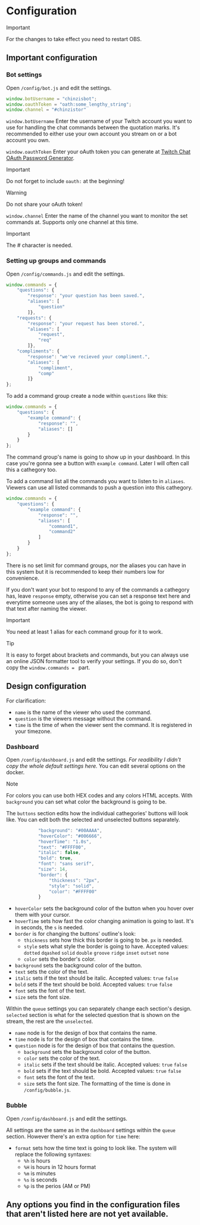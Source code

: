 # Configuration
> [!IMPORTANT]
> For the changes to take effect you need to restart OBS.
## Important configuration
### Bot settings
Open `/config/bot.js` and edit the settings.
```js
window.botUsername = "chinzisbot";
window.oauthToken = "oath:some_lengthy_string";
window.channel = "#chinzistor"
```
`window.botUsername` Enter the username of your Twitch account you want to use for handling the chat commands between the quotation marks. It's recommended to either use your own account you stream on or a bot account you own.

`window.oauthToken` Enter your oAuth token you can generate at [Twitch Chat OAuth Password Generator](https://twitchapps.com/tmi/).
> [!IMPORTANT]
> Do not forget to include `oauth:` at the beginning!

> [!WARNING]
> Do not share your oAuth token!

`window.channel` Enter the name of the channel you want to monitor the set commands at. Supports only one channel at this time.

> [!IMPORTANT]
> The # character is needed.

### Setting up groups and commands
Open `/config/commands.js` and edit the settings.
```js
window.commands = {
    "questions": {
        "response": "your question has been saved.",
        "aliases": [
            "question"
        ]},
    "requests": {
        "response": "your request has been stored.",
        "aliases": [
            "request",
            "req"
        ]},
    "compliments": {
        "response": "we've recieved your compliment.",
        "aliases": [
            "compliment",
            "comp"
        ]}
};
```
To add a command group create a node within `questions` like this:
```js
window.commands = {
    "questions": {
        "example command": {
            "response": "",
            "aliases": []
        }
    }
};
```
The command group's name is going to show up in your dashboard. In this case you're gonna see a button with `example command`. Later I will often call this a cathegory too.

To add a command list all the commands you want to listen to in `aliases`. Viewers can use all listed commands to push a question into this cathegory.
```js
window.commands = {
    "questions": {
        "example command": {
            "response": "",
            "aliases": [
                "command1",
                "command2"
            ]
        }
    }
};
```
There is no set limit for command groups, nor the aliases you can have in this system but it is recommended to keep their numbers low for convenience.

If you don't want your bot to respond to any of the commands a cathegory has, leave `response` empty, otherwise you can set a response text here and everytime someone uses any of the aliases, the bot is going to respond with that text after naming the viewer.

> [!IMPORTANT]
> You need at least 1 alias for each command group for it to work.

> [!TIP]
> It is easy to forget about brackets and commands, but you can always use an online JSON formatter tool to verify your settings. If you do so, don't copy the `window.commands = ` part.

## Design configuration
For clarification:
- `name` is the name of the viewer who used the command.
- `question` is the viewers message without the command.
- `time` is the time of when the viewer sent the command. It is registered in your timezone.
### Dashboard
Open `/config/dashboard.js` and edit the settings.
*For readibility I didn't copy the whole default settings here.*
You can edit several options on the docker.
> [!NOTE]
> For colors you can use both HEX codes and any colors HTML accepts.
With `background` you can set what color the background is going to be.

The `buttons` section edits how the individual cathegories' buttons will look like.
You can edit both the selected and unselected buttons separately.
```js
            "background": "#00AAAA",
            "hoverColor": "#006666",
            "hoverTime": "1.0s",
            "text": "#FFFF00",
            "italic": false,
            "bold": true,
            "font": "sans serif",
            "size": 14,
            "border": {
                "thickness": "2px",
                "style": "solid",
                "color": "#FFFF00"
            }
```
- `hoverColor` sets the background color of the button when you hover over them with your cursor.
- `hoverTime` sets how fast the color changing animation is going to last. It's in seconds, the `s` is needed.
- `border` is for changing the buttons' outline's look:
  - `thickness` sets how thick this border is going to be. `px` is needed.
  - `style` sets what style the border is going to have. Accepted values: `dotted` `dqashed` `solid` `double` `groove` `ridge` `inset` `outset` `none`
  - `color` sets the border's color.
- `background` sets the background color of the button.
- `text` sets the color of the text.
- `italic` sets if the text should be italic. Accepted values: `true` `false`
- `bold` sets if the text should be bold. Accepted values: `true` `false`
- `font` sets the font of the text.
- `size` sets the font size.

Within the `queue` settings you can separately change each section's design.
`selected` section is what for the selected question that is shown on the stream, the rest are the `unselected`.
- `name` node is for the design of box that contains the name.
- `time` node is for the design of box that contains the time.
- `question` node is for the design of box that contains the question.
  - `background` sets the background color of the button.
  - `color` sets the color of the text.
  - `italic` sets if the text should be italic. Accepted values: `true` `false`
  - `bold` sets if the text should be bold. Accepted values: `true` `false`
  - `font` sets the font of the text.
  - `size` sets the font size.
The formatting of the time is done in `/config/bubble.js`.

### Bubble
Open `/config/dashboard.js` and edit the settings.

All settings are the same as in the `dashboard` settings within the `queue` section.
However there's an extra option for `time` here:
- `format` sets how the time text is going to look like. The system will replace the following syntaxes:
  - `%h` is hours
  - `%H` is hours in 12 hours format
  - `%m` is minutes
  - `%s` is seconds
  - `%p` is the perios (AM or PM)


## Any options you find in the configuration files that aren't listed here are not yet available.